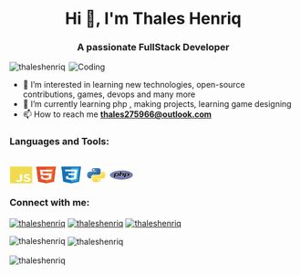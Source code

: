 <h1 align="center">Hi 👋, I'm Thales Henriq</h1>
<h3 align="center">A passionate FullStack Developer</h3>
<img align="right" alt="Coding" width="400" src="https://cdn.dribbble.com/users/1162077/screenshots/3848914/programmer.gif">
<p align="left"> <img src="https://komarev.com/ghpvc/?username=thaleshenriq&label=Profile%20views&color=0e75b6&style=flat" alt="thaleshenriq" /> </p>

- 👀 I’m interested in learning new technologies, open-source contributions, games, devops and many more
- 🌱 I’m currently learning php , making projects, learning game designing
 - 📫 How to reach me **thales275966@outlook.com**

<h3 align="left">Languages and Tools:</h3> 
<div style="display: inline_block"><br>
  <img align="center" alt="" height="30" width="40" src="https://raw.githubusercontent.com/devicons/devicon/master/icons/javascript/javascript-plain.svg">
  <img align="center" alt="" height="30" width="40" src="https://raw.githubusercontent.com/devicons/devicon/master/icons/html5/html5-original.svg">
  <img align="center" alt="" height="30" width="40" src="https://raw.githubusercontent.com/devicons/devicon/master/icons/css3/css3-original.svg">
  <img align="center" alt="" height="30" width="40" src="https://raw.githubusercontent.com/devicons/devicon/master/icons/python/python-original.svg">
  <img align="center" alt="" height="30" width="40" src="https://raw.githubusercontent.com/devicons/devicon/master/icons/php/php-original.svg">
</div>

<h3 align="left">Connect with me:</h3>
<p align="left">
<a href="https://www.linkedin.com/in/thales-henrique-10a522193/" target="blank"><img align="center" src="https://raw.githubusercontent.com/rahuldkjain/github-profile-readme-generator/master/src/images/icons/Social/linked-in-alt.svg" alt="thaleshenriq" height="30" width="40" /></a>
<a href="https://instagram.com/thalesjoker" target="blank"><img align="center" src="https://raw.githubusercontent.com/rahuldkjain/github-profile-readme-generator/master/src/images/icons/Social/instagram.svg" alt="thaleshenriq" height="30" width="40" /></a>
<a href="https://www.youtube.com/c/UCGKw-Rg7DfoatEJmJ9JgNWw" target="blank"><img align="center" src="https://raw.githubusercontent.com/rahuldkjain/github-profile-readme-generator/master/src/images/icons/Social/youtube.svg" alt="thaleshenriq" height="30" width="40" /></a>
</p>

  
<div>
  
<p><img align="left" src="https://github-readme-stats.vercel.app/api/top-langs?username=thaleshenriq&show_icons=true&locale=en&layout=compact&theme=tokyonight" alt="thaleshenriq" /></p>

<p>&nbsp;<img align="center" src="https://github-readme-stats.vercel.app/api?username=thaleshenriq&show_icons=true&locale=en&theme=tokyonight" alt="thaleshenriq" /></p>

<p><img align="center" src="https://github-readme-streak-stats.herokuapp.com/?user=thaleshenriq&&theme=tokyonight" alt="thaleshenriq" /></p>

<div/>
